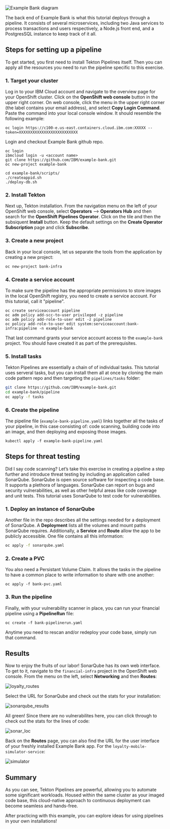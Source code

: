 
![Example Bank diagram](images/pattern-flow-diag.png)

The back end of Example Bank is what this tutorial deploys through a pipeline. It consists of several microservices, including two Java services to process transactions and users respectively, a Node.js front end, and a PostgresSQL instance to keep track of it all.

## Steps for setting up a pipeline

To get started, you first need to install Tekton Pipelines itself. Then you can apply all the resources you need to run the pipeline specific to this exercise.

### 1. Target your cluster

Log in to your IBM Cloud account and navigate to the overview page for your OpenShift cluster. Click on the **OpenShift web console** button in the upper right corner. On web console, click the menu in the upper right corner (the label contains your email address), and select **Copy Login Command**. Paste the command into your local console window. It should resemble the following example:

```
oc login https://c100-e.us-east.containers.cloud.ibm.com:XXXXX --token=XXXXXXXXXXXXXXXXXXXXXXXXXX
```

Login and checkout Example Bank github repo.

```
oc login
ibmcloud login -u <account name>
git clone https://github.com/IBM/example-bank.git
oc new-project example-bank
```

```
cd example-bank/scripts/
./createappid.sh
./deploy-db.sh
```



### 2. Install Tekton

Next up, Tekton installation.  From the navigation menu on the left of your OpenShift web console, select **Operators** --> **Operators Hub** and then search for the **OpenShift Pipelines Operator**.  Click on the tile and then the subsiquent **Install** button.  Keep the default settings on the **Create Operator Subscription** page and click **Subscribe**.

### 3. Create a new project

Back in your local console, let us separate the tools from the application by creating a new project:

```bash
oc new-project bank-infra
```

### 4. Create a service account

To make sure the pipeline has the appropriate permissions to store images in the local OpenShift registry, you need to create a service account. For this tutorial, call it "pipeline".

```
oc create serviceaccount pipeline
oc adm policy add-scc-to-user privileged -z pipeline
oc adm policy add-role-to-user edit -z pipeline
oc policy add-role-to-user edit system:serviceaccount:bank-infra:pipeline -n example-bank
```

That last command grants your service account access to the `example-bank` project. You should have created it as part of the prerequisites.

### 5. Install tasks

Tekton Pipelines are essentially a chain of of individual tasks. This tutorial uses serveral tasks, but you can install them all at once by cloning the main code pattern repo and then targeting the `pipelines/tasks` folder:

```bash
git clone https://github.com/IBM/example-bank.git
cd example-bank/pipeline
oc apply -f tasks

```

### 6. Create the pipeline

The pipeline file (`example-bank-pipeline.yaml`) links together all the tasks of your pipeline, in this case consisting of: code scanning, building code into an image, and then deploying and exposing those images.

```
kubectl apply -f example-bank-pipeline.yaml
```

## Steps for threat testing

Did I say code scanning? Let’s take this exercise in creating a pipeline a step further and introduce threat testing by including an application called SonarQube. SonarQube is open source software for inspecting a code base. It supports a plethora of languages. SonarQube can report on bugs and security vulnerabilities, as well as other helpful areas like code coverage and unit tests. This tutorial uses SonarQube to test code for vulnerabilities.

### 1. Deploy an instance of SonarQube

Another file in the repo describes all the settings needed for a deployment of SonarQube. A **Deployment** lists all the volumes and mount paths SonarQube requires. Additionally, a **Service** and **Route** allow the app to be publicly accessible. One file contains all this information:

```bash
oc apply -f sonarqube.yaml
```

### 2. Create a PVC

You also need a Persistant Volume Claim. It allows the tasks in the pipeline to have a common place to write information to share with one another:

```
oc apply -f bank-pvc.yaml
```

### 3. Run the pipeline

Finally, with your vulnerability scanner in place, you can run your financial pipeline using a **PipelineRun** file:

```
oc create -f bank-pipelinerun.yaml
```

Anytime you need to rescan and/or redeploy your code base, simply run that command.

## Results

Now to enjoy the fruits of our labor! SonarQube has its own web interface. To get to it, navigate to the `financial-infra` project in the OpenShift web console. From the menu on the left, select **Networking** and then **Routes**:

![loyalty_routes](images/loyalty_routes.png)

Select the URL for SonarQube and check out the stats for your installation:

![sonarqube_results](images/sonar_overview.png)

All green! Since there are no vulnerabilites here, you can click through to check out the stats for the lines of code:

![sonar_loc](images/sonar_loc.png)

Back on the **Routes** page, you can also find the URL for the user interface of your freshly installed Example Bank app. For the `loyalty-mobile-simulator-service`:

![simulator](images/loyalty_simulator.png)

## Summary

As you can see, Tekton Pipelines are powerful, allowing you to automate some significant workloads. Housed within the same cluster as your imaged code base, this cloud-native approach to continuous deployment can become seamless and hands-free.

After practicing with this example, you can explore ideas for using pipelines in your own installations!
